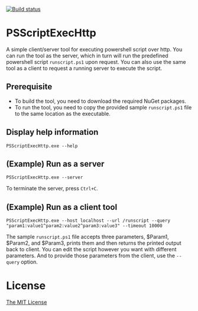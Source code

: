 [![Build status](https://ci.appveyor.com/api/projects/status/a6q5c278d3vn66dn/branch/master?svg=true)](https://ci.appveyor.com/project/flowerinthenight/psscript-exec-http/branch/master)

# PSScriptExecHttp

A simple client/server tool for executing powershell script over http. You can run the tool as the server, which in turn will run the predefined powershell script `runscript.ps1` upon request. You can also use the same tool as a client to request a running server to execute the script.

## Prerequisite

* To build the tool, you need to download the required NuGet packages.
* To run the tool, you need to copy the provided sample `runscript.ps1` file to the same location as the executable.

## Display help information

```
PSScriptExecHttp.exe --help
```

## (Example) Run as a server

```
PSScriptExecHttp.exe --server
```

To terminate the server, press `Ctrl+C`.

## (Example) Run as a client tool

```
PSScriptExecHttp.exe --host localhost --url /runscript --query "param1:value1^param2:value2^param3:value3" --timeout 10000
```

The sample `runscript.ps1` file accepts three parameters, $Param1, $Param2, and $Param3, prints them and then returns the printed output back to client. You can edit the script however you want with different parameters. And to provide those parameters from the client, use the `--query` option.

# License

[The MIT License](./LICENSE.md)
